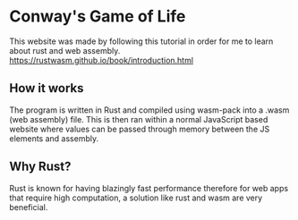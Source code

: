 # Conway's Game of Life

This website was made by following this tutorial in order for me to learn about rust and web assembly.
https://rustwasm.github.io/book/introduction.html

## How it works

The program is written in Rust and compiled using wasm-pack into a .wasm (web assembly) file. This is then ran within a normal JavaScript based website where values can be passed through memory between the JS elements and assembly.

## Why Rust?

Rust is known for having blazingly fast performance therefore for web apps that require high computation, a solution like rust and wasm are very beneficial. 
